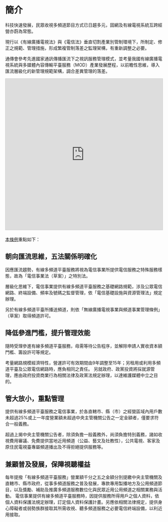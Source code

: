 # 簡介

科技快速發展，民眾收視多頻道節目方式已日趨多元，固網及有線電視系統互跨經營亦蔚為常態。

現行以《有線廣播電視法》與《電信法》垂直切割產業別管制環境下，所制定、修正之規範、管理措施，形成繁複管制落差之監理架構，有重新調整之必要。

通傳會參考先進國家通訊傳播匯流下之視訊服務管理模式，並考量我國有線廣播電視系統與多媒體內容傳輸平臺服務（MOD）產業發展歷程，以前瞻性思維，導入匯流層級化的新管理規範架構，調合差異管理的落差。

<iframe src="https://www.slideshare.net/slideshow/embed_code/key/1A5ymJcjZaOMsD" width="595" height="485" frameborder="0" marginwidth="0" marginheight="0" scrolling="no" style="border:1px solid #CCC; border-width:1px;
margin-bottom:5px; max-width: 100%;" allowfullscreen></iframe>

[本條例](http://www.slideshare.net/vtaiwan/ss-59584967)重點如下：

## 朝向匯流思維，五法關係明確化

因應匯流趨勢，有線多頻道平臺服務將視為電信事業所提供電信服務之特殊服務樣態，故為「電信事業法（草案）」之特別法。

層級化思維下，電信事業提供有線多頻道平臺服務之基礎網路規範，涉及公眾電信網路、終端設備、頻率及號碼之監督管理，依「電信基礎設施與資源管理法」規定辦理。

另於有線多頻道平臺所播送頻道，則依「無線廣播電視事業與頻道事業管理條例」（草案）取得頻道許可。

## 降低參進門檻，提升管理效能

隨時受理參進有線多頻道平臺服務，毋需等待公告程序，並解除申請人實收資本額門檻、籌設許可等規定。

考量網路規模經濟特性，營運許可有效期間由9年調整至15年；另租用或利用多頻道平臺及公眾電信網路時，應負相同之責任。
另就政府、政黨投資將採就源管理，應由政府投資商業行為相關法律及政黨法規定辦理，以達維護媒體中立之目的。

## 管大放小，重點管理

提供有線多頻道平臺服務之電信事業，於各直轄市、縣（市）之經營區域內用戶數未超過25%或上一年度營業額未超過中央主管機關公告之一定金額者，僅要求符合一般義務。

超過上揭中央主管機關公告者，除須負擔一般義務外，尚須負擔特別義務，諸如收視費用審議、免費提供當地近用頻道（公益、藝文及社教性），公共電視、客家及原住民電視臺專屬頻道播出及不得拒絕提供服務等。

## 兼顧普及發展，保障視聽權益

每年提撥「有線多頻道平臺服務」營業額千分之五之金額分別提繳中央主管機關及直轄市、縣市政府，從事多頻道服務之普及發展，專款專用製播地方及公用頻道節目，以及獎勵、補助及推廣多頻道服務數位化與民眾近用公用頻道之相關業務與活動。
電信事業提供有線多頻道平臺服務時，因提供服務所得用戶之個人資料，依個人資料保護法規定辦理，訂定個人資料保護計畫。另應依相關法律規定，提供身心障礙者或弱勢族群接取其所需收視、聽多頻道服務之必要電信終端設備，以利近用接取。
